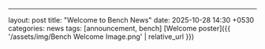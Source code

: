 ---
layout: post
title: "Welcome to Bench News"
date: 2025-10-28 14:30 +0530
categories: news
tags: [announcement, bench]
[Welcome poster]({{ '/assets/img/Bench Welcome Image.png' | relative_url }})

